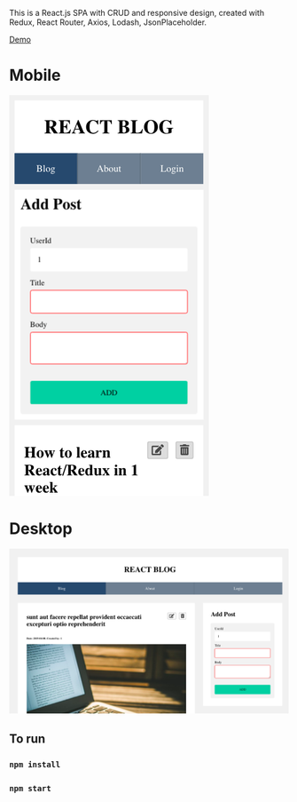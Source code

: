 This is a React.js SPA with CRUD and responsive design, created with Redux, React Router, Axios, Lodash, JsonPlaceholder.

[Demo](https://cherenkor.github.io/react-blog/)

# Mobile
![alt text](https://raw.githubusercontent.com/cherenkor/react-blog/master/preview-mobile.png)

# Desktop
![alt text](https://raw.githubusercontent.com/cherenkor/react-blog/master/preview-desktop.png)

## To run
### `npm install`
### `npm start`